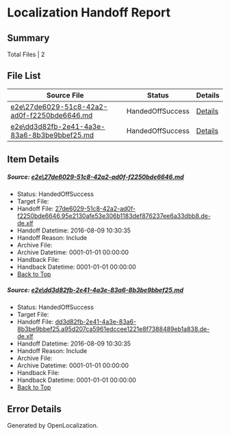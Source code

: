 # <a name='report-top'></a> Localization Handoff Report

## Summary
 Total Files | 2

## File List
 Source File | Status | Details 
 ----------- | ------ | ------- 
 [e2e\27de6029-51c8-42a2-ad0f-f2250bde6646.md](https://github.com/OpenLocalizationTestOrg/oltest/blob/34d7800f5b8a93504e83e616279e8bc08e6484be/e2e/27de6029-51c8-42a2-ad0f-f2250bde6646.md) | HandedOffSuccess | [Details](#e65ec8ff6d641caa6614d5d1e2766d19ffa84e712)
 [e2e\dd3d82fb-2e41-4a3e-83a6-8b3be9bbef25.md](https://github.com/OpenLocalizationTestOrg/oltest/blob/34d7800f5b8a93504e83e616279e8bc08e6484be/e2e/dd3d82fb-2e41-4a3e-83a6-8b3be9bbef25.md) | HandedOffSuccess | [Details](#3be9ae436f740ea883a9ebec3cbd2758e73712904)

## Item Details
##### <a name='e65ec8ff6d641caa6614d5d1e2766d19ffa84e712'></a> Source: [e2e\27de6029-51c8-42a2-ad0f-f2250bde6646.md](https://github.com/OpenLocalizationTestOrg/oltest/blob/34d7800f5b8a93504e83e616279e8bc08e6484be/e2e/27de6029-51c8-42a2-ad0f-f2250bde6646.md)
* Status: HandedOffSuccess
* Target File: 
* Handoff File: [27de6029-51c8-42a2-ad0f-f2250bde6646.95e2130afe53e306b1183def876237ee6a33dbb8.de-de.xlf](https://github.com/OpenLocalizationTestOrg/olhandoff-e2e/blob/f6854178d2927bd04fbca5b3a8765dd748187562/ol-handoff/OpenLocalizationTestOrg/ol-test-dede/ci/ht/27de6029-51c8-42a2-ad0f-f2250bde6646.95e2130afe53e306b1183def876237ee6a33dbb8.de-de.xlf)
* Handoff Datetime: 2016-08-09 10:30:35
* Handoff Reason: Include
* Archive File: 
* Archive Datetime: 0001-01-01 00:00:00
* Handback File: 
* Handback Datetime: 0001-01-01 00:00:00
* [Back to Top](#report-top)

##### <a name='3be9ae436f740ea883a9ebec3cbd2758e73712904'></a> Source: [e2e\dd3d82fb-2e41-4a3e-83a6-8b3be9bbef25.md](https://github.com/OpenLocalizationTestOrg/oltest/blob/34d7800f5b8a93504e83e616279e8bc08e6484be/e2e/dd3d82fb-2e41-4a3e-83a6-8b3be9bbef25.md)
* Status: HandedOffSuccess
* Target File: 
* Handoff File: [dd3d82fb-2e41-4a3e-83a6-8b3be9bbef25.a95d207ca5961edccee1221e8f7388489eb1a838.de-de.xlf](https://github.com/OpenLocalizationTestOrg/olhandoff-e2e/blob/f6854178d2927bd04fbca5b3a8765dd748187562/ol-handoff/OpenLocalizationTestOrg/ol-test-dede/ci/ht/dd3d82fb-2e41-4a3e-83a6-8b3be9bbef25.a95d207ca5961edccee1221e8f7388489eb1a838.de-de.xlf)
* Handoff Datetime: 2016-08-09 10:30:35
* Handoff Reason: Include
* Archive File: 
* Archive Datetime: 0001-01-01 00:00:00
* Handback File: 
* Handback Datetime: 0001-01-01 00:00:00
* [Back to Top](#report-top)


## Error Details

Generated by OpenLocalization.
